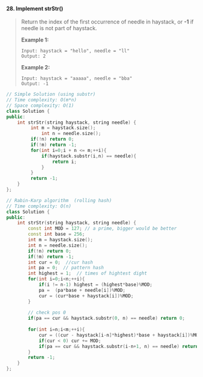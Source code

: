 #### 28. Implement strStr()

> Return the index of the first occurrence of needle in haystack, or **-1** if needle is not part of haystack.
>
> **Example 1:**
>
> ```
> Input: haystack = "hello", needle = "ll"
> Output: 2
> ```
>
> **Example 2:**
>
> ```
> Input: haystack = "aaaaa", needle = "bba"
> Output: -1
> ```

```c++
// Simple Solution (using substr)
// Time complexity: O(m*n)
// Space complexity: O(1)
class Solution {
public:
    int strStr(string haystack, string needle) {
         int m = haystack.size(); 
     		 int n = needle.size();
         if(!n) return 0;
         if(!m) return -1;
         for(int i=0;i + n <= m;++i){
             if(haystack.substr(i,n) == needle){
                 return i;
             }
         }
         return -1;
    }
};
```

```c++
// Rabin-Karp algorithm  (rolling hash)
// Time complexity: O(n)
class Solution {
public:
    int strStr(string haystack, string needle) {
        const int MOD = 127; // a prime, bigger would be better
        const int base = 256;
        int m = haystack.size();
        int n = needle.size();
        if(!n) return 0;
        if(!m) return -1;
        int cur = 0;  //cur hash
        int pa = 0;  // pattern hash
        int highest = 1;  // times of hightest dight
        for(int i=0;i<n;++i){
          	if(i != n-1) highest = (highest*base)%MOD;
            pa =  (pa*base + needle[i])%MOD;
            cur = (cur*base + haystack[i])%MOD;
        }
        
        // check pos 0
        if(pa == cur && haystack.substr(0, n) == needle) return 0;
      
        for(int i=n;i<m;++i){
            cur = ((cur - haystack[i-n]*highest)*base + haystack[i])%MOD;
            if(cur < 0) cur += MOD;
            if(pa == cur && haystack.substr(i-n+1, n) == needle) return i-n+1;
        }
        return -1;
    }
};
```



